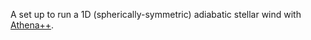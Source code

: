 A set up to run a 1D (spherically-symmetric) adiabatic stellar wind with [Athena++](https://github.com/PrincetonUniversity/athena).

